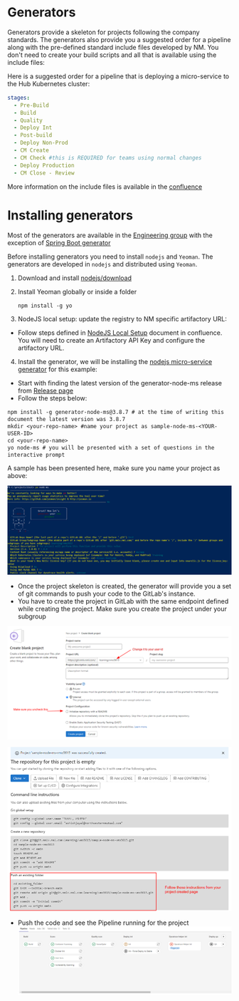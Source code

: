 # Generators

Generators provide a skeleton for projects following the company standards. The generators also provide you a suggested order for a pipeline along with the pre-defined standard include files developed by NM. You don't need to create your build scripts and all that is available using the include files:

Here is a suggested order for a pipeline that is deploying a micro-service to the Hub Kubernetes cluster:

```yaml
stages:
  - Pre-Build
  - Build
  - Quality
  - Deploy Int
  - Post-build
  - Deploy Non-Prod
  - CM Create
  - CM Check #this is REQUIRED for teams using normal changes
  - Deploy Production
  - CM Close - Review
```

More information on the include files is available in the [confluence](https://confluence.nml.com/display/DD/Gitlab+Include+User+Guide)

# Installing generators

Most of the generators are available in the [Engineering group](https://git.nmlv.nml.com/engineering) with the exception of [Spring Boot generator](https://git.nmlv.nml.com/java-paved-road/generator-nm-microservice-springboot)



Before installing generators you need to install `nodejs` and `Yeoman`. The generators are developed in `nodejs` and distributed using `Yeoman`.

1. Download and install [nodejs/download](https://nodejs.org/en/download)
2. Install Yeoman globally or inside a folder
    ```
    npm install -g yo
    ```

3. NodeJS local setup: update the registry to NM specific artifactory URL:
  - Follow steps defined in [NodeJS Local Setup](https://confluence.nml.com/display/DD/NodeJS+Local+Setup) document in confluence. You will need to create an Artifactory API Key and configure the artifactory URL.

4. Install the generator, we will be installing the [nodejs micro-service generator](https://git.nmlv.nml.com/engineering/generator-node-ms) for this example:
  - Start with finding the latest version of the generator-node-ms release from [Release page](https://git.nmlv.nml.com/engineering/generator-node-ms/-/releases)
  - Follow the steps below:

  ```shell
  npm install -g generator-node-ms@3.8.7 # at the time of writing this document the latest version was 3.8.7
  mkdir <your-repo-name> #name your project as sample-node-ms-<YOUR-USER-ID>
  cd <your-repo-name>
  yo node-ms # you will be presented with a set of questions in the interactive prompt
  ```
  A sample has been presented here, make sure you name your project as above:

  ![](/imgs/nodems-generator-ques.png)

  - Once the project skeleton is created, the generator will provide you a set of git commands to push your code to the GitLab's instance.
  - You have to create the project in GitLab with the same endpoint defined while creating the project. Make sure you create the project under your subgroup

  ![](/imgs/create-blank-project.png)

  ![](/imgs/blank-repo-created.png)

  - Push the code and see the Pipeline running for the project
  ![](/imgs/nodems-pipeline.png)